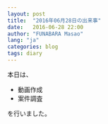 ```yaml
---
layout: post
title:  "2016年06月28日の出来事"
date:   2016-06-28 22:00
author: "FUNABARA Masao"
lang: "ja"
categories: blog
tags: diary
---
```


本日は、

* 動画作成
* 案件調査

を行いました。
